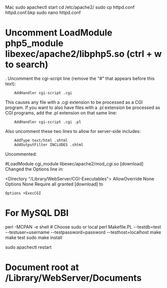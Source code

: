 Mac
sudo apachectl start
cd /etc/apache2/
sudo cp httpd.conf httpd.conf.bkp
sudo nano httpd.conf
# Uncomment LoadModule php5_module libexec/apache2/libphp5.so (ctrl + w to search)
. Uncomment the cgi-script line (remove the "#" that appears before this text):

        AddHandler cgi-script .cgi
This causes any file with a .cgi extension to be processed as a CGI program. If you want to also have files with a .pl extension be processed as CGI programs, add the .pl extension on that same line:

        AddHandler cgi-script .cgi .pl
Also uncomment these two lines to allow for server-side includes:

        AddType text/html .shtml
        AddOutputFilter INCLUDES .shtml

Uncommented:

#LoadModule cgi_module libexec/apache2/mod_cgi.so
[download]
Changed the Options line in:

<Directory "/Library/WebServer/CGI-Executables">
    AllowOverride None
    Options None
    Require all granted
</Directory>
[download]
to

    Options +ExecCGI

# For MySQL DBI
perl -MCPAN -e shell # Choose sudo or local
perl Makefile.PL --testdb=test --testuser=username --testpassword=password --testhost=localhost
make
make test
sudo make install


sudo apachectl restart
# Document root at /Library/WebServer/Documents


